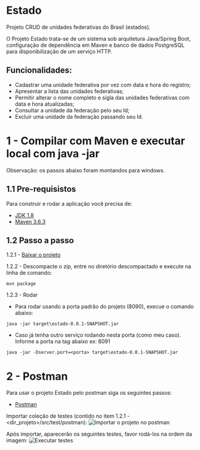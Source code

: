 # Estado
Projeto CRUD de unidades federativas do Brasil (estados).

O Projeto Estado trata-se de um sistema sob arquitetura Java/Spring Boot, configuração de dependência em Maven e banco de dados PostgreSQL para disponibilização de um serviço HTTP. 

## Funcionalidades:
- Cadastrar uma unidade federativa por vez com data e hora do registro;
- Apresentar a lista das unidades federativas;
- Permitir alterar o nome completo e sigla das unidades federativas com data e hora atualizadas;
- Consultar a unidade da federação pelo seu Id;
- Excluir uma unidade da federação passando seu Id.

# 1 - Compilar com Maven e executar local com java -jar

Observação: os passos abaixo foram montandos para windows.

## 1.1 Pre-requisistos
Para construir e rodar a aplicação você precisa de:
- [JDK 1.8](http://www.oracle.com/technetwork/java/javase/downloads/jdk8-downloads-2133151.html)
- [Maven 3.6.3](https://maven.apache.org)

## 1.2 Passo a passo
1.2.1 - [Baixar o projeto](https://github.com/ronybrand/estado/archive/feature/estado.zip)

1.2.2 - Descompacte o zip, entre no diretório descompactado e execute na linha de comando:
```
mvn package
```

1.2.3 - Rodar
- Para rodar usando a porta padrão do projeto (8090), execue o comando abaixo:
```
java -jar target\estado-0.0.1-SNAPSHOT.jar
```

- Caso já tenha outro serviço rodando nesta porta (como meu caso). Informe a porta na tag abaixo ex: 8091
```
java -jar -Dserver.port=<porta> target\estado-0.0.1-SNAPSHOT.jar
```

# 2 - Postman
Para usar o projeto Estado pelo postman siga os seguintes passos:
- [Postman](https://www.postman.com/downloads/)

Importar coleção de testes (contido no item 1.2.1 - <dir_projeto>/src/test/postman):
![Importar o projeto no postman](https://github.com/ronybrand/numero_por_extenso/blob/feature/numero_por_extenso/importar_projeto_postman.png)

Após importar, aparecerão os seguintes testes, favor rodá-los na ordem da imagem:
![Executar testes](https://github.com/ronybrand/estado/blob/feature/estado/sequencia%20de%20execu%C3%A7%C3%A3o%20de%20teste%20no%20postman.png)
